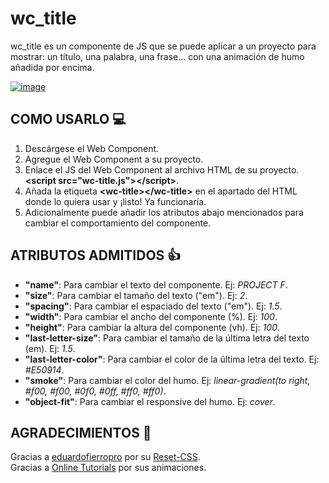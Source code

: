 # wc_title

wc_title es un componente de JS que se puede aplicar a un proyecto para mostrar: un título, una palabra, una frase... con una animación de humo añadida por encima.

[![image](https://user-images.githubusercontent.com/78848226/180846711-ac5f0303-60f9-4788-8b10-abdf70289243.png)](https://newprojectf.github.io/)

## COMO USARLO 💻

1. Descárgese el Web Component.
2. Agregue el Web Component a su proyecto.
3. Enlace el JS del Web Component al archivo HTML de su proyecto. **\<script src="wc-title.js"\>\</script\>**.
4. Añada la etiqueta **\<wc-title\>\</wc-title\>** en el apartado del HTML donde lo quiera usar y ¡listo! Ya funcionaría.
5. Adicionalmente puede añadir los atributos abajo mencionados para cambiar el comportamiento del componente.

## ATRIBUTOS ADMITIDOS 👍

* **"name"**: Para cambiar el texto del componente. Ej: *PROJECT F*.  
* **"size"**: Para cambiar el tamaño del texto ("em"). Ej: *2*.  
* **"spacing"**: Para cambiar el espaciado del texto ("em"). Ej: *1.5*.  
* **"width"**: Para cambiar el ancho del componente (%). Ej: *100*.  
* **"height"**: Para cambiar la altura del componente (vh). Ej: *100*.  
* **"last-letter-size"**: Para cambiar el tamaño de la última letra del texto (em). Ej: *1.5*.  
* **"last-letter-color"**: Para cambiar el color de la última letra del texto. Ej: *#E50914*.  
* **"smoke"**: Para cambiar el color del humo. Ej: *linear-gradient(to right, #f00, #f00, #0f0, #0ff, #ff0, #ff0)*.  
* **"object-fit"**: Para cambiar el responsive del humo. Ej: *cover*.

## AGRADECIMIENTOS 🎁

Gracias a [eduardofierropro](https://github.com/eduardofierropro) por su [Reset-CSS](https://github.com/eduardofierropro/Reset-CSS/blob/main/css/app.css).   
Gracias a [Online Tutorials](https://www.youtube.com/c/OnlineTutorials4Designers) por sus animaciones.
